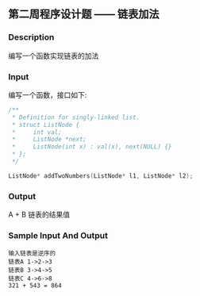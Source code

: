 ## 第二周程序设计题 —— 链表加法

### Description

编写一个函数实现链表的加法

### Input

编写一个函数，接口如下:

```cpp
/**
 * Definition for singly-linked list.
 * struct ListNode {
 *     int val;
 *     ListNode *next;
 *     ListNode(int x) : val(x), next(NULL) {}
 * };
 */

ListNode* addTwoNumbers(ListNode* l1, ListNode* l2);
```

### Output

A + B 链表的结果值
### Sample Input And Output

```shell
输入链表是逆序的
链表A 1->2->3
链表B 3->4->5
链表C 4->6->8
321 + 543 = 864
```

